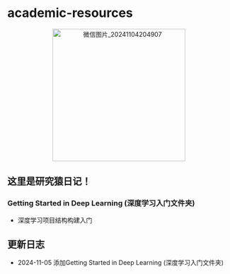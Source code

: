 # academic-resources
<div style="text-align: center;">
  <img src="https://github.com/user-attachments/assets/b8f98ffc-6796-4128-b4fb-a0299ffed50f" alt="微信图片_20241104204907" width="300"/>
</div>


## 这里是研究猿日记！


### Getting Started in Deep Learning (深度学习入门文件夹)
- 深度学习项目结构构建入门


## 更新日志
- 2024-11-05 添加Getting Started in Deep Learning (深度学习入门文件夹)
